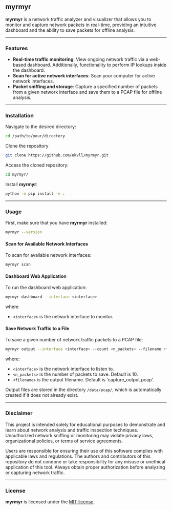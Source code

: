 ## myrmyr

**myrmyr** is a network traffic analyzer and visualizer that allows you to monitor and capture network packets in real-time, providing an intuitive dashboard and the ability to save packets for offline analysis.

---

### Features

* **Real-time traffic monitoring**: View ongoing network traffic via a web-based dashboard. Additionally, functionality to perform IP lookups inside the dashboard.
* **Scan for active network interfaces**: Scan your computer for active network interfaces.
* **Packet sniffing and storage**: Capture a specified number of packets from a given network interface and save them to a PCAP file for offline analysis.

---

### Installation

Navigate to the desired directory:
```bash
cd /path/to/your/directory
```

Clone the repository
```bash
git clone https://github.com/ekvll/myrmyr.git
```

Access the cloned repository:
```bash
cd myrmyr/
```

Install **myrmyr**:
```bash
python -m pip install -e .
```

---

### Usage

First, make sure that you have **myrmyr** installed:
```bash
myrmyr --version
```

#### Scan for Available Network Interfaces

To scan for available network interfaces:
```bash
myrmyr scan
```
#### Dashboard Web Application

To run the dashboard web application:
```bash
myrmyr dashboard --interface <interface>
```
where
* ```<interface>``` is the network interface to monitor.

#### Save Network Traffic to a File

To save a given number of network traffic packets to a PCAP file:
```bash
myrmyr output --interface <interface> --count <n_packets> --filename <filename>
```
where:
* ```<interface>``` is the network interface to listen to.
* ```<n_packets>``` is the number of packets to save. Default is 10.
* ```<filename>``` is the output filename. Default is 'capture_output.pcap'.

Output files are stored in the directory ```/data/pcap/```, which is automatically created if it does not already exist.

---

### Disclaimer

This project is intended solely for educational purposes to demonstrate and learn about network analysis and traffic inspection techniques. Unauthorized network sniffing or monitoring may violate privacy laws, organizational policies, or terms of service agreements.

Users are responsible for ensuring their use of this software complies with applicable laws and regulations. The authors and contributors of this repository do not condone or take responsibility for any misuse or unethical application of this tool. Always obtain proper authorization before analyzing or capturing network traffic.

---

### License

**myrmyr** is licensed under the [MIT license](LICENSE).